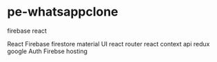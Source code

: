 # pe-whatsappclone
firebase react

React
Firebase firestore
material UI
react router
react context api
redux
google Auth
Firebse hosting
